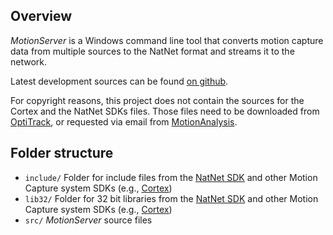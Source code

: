## Overview

_MotionServer_ is a Windows command line tool 
that converts motion capture data from multiple sources to the NatNet format
and streams it to the network.

Latest development sources can be found [on github](https://github.com/stefanmarks/MotionServer).

For copyright reasons, this project does not contain the sources for the Cortex and the NatNet SDKs files.
Those files need to be downloaded from [OptiTrack](http://www.optitrack.com/products/natnet-sdk/),
or requested via email from [MotionAnalysis](http://www.motionanalysis.com/html/industrial/cortex.html).


## Folder structure

* `include/`	Folder for include files from the [NatNet SDK](http://www.optitrack.com/products/natnet-sdk/) 
				and other Motion Capture system SDKs (e.g., [Cortex](http://www.motionanalysis.com/html/industrial/cortex.html))
* `lib32/`		Folder for 32 bit libraries from the [NatNet SDK](http://www.optitrack.com/products/natnet-sdk/) 
				and other Motion Capture system SDKs (e.g., [Cortex](http://www.motionanalysis.com/html/industrial/cortex.html))
* `src/`		_MotionServer_ source files

